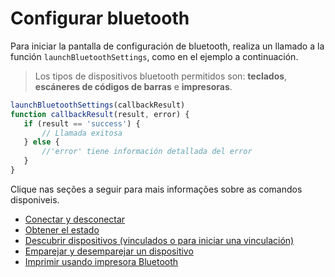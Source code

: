 # Configurar bluetooth

Para iniciar la pantalla de configuración de bluetooth, realiza un llamado a la función `launchBluetoothSettings`, como en el ejemplo a continuación.

> Los tipos de dispositivos bluetooth permitidos son: **teclados**, **escáneres de códigos de barras** e **impresoras**.

```javascript
launchBluetoothSettings(callbackResult)
function callbackResult(result, error) {
   if (result == 'success') {
       // Llamada exitosa
   } else {
       //'error' tiene información detallada del error
   }
}
```

Clique nas seções a seguir para mais informações sobre as comandos disponiveis.

* [Conectar y desconectar]()
* [Obtener el estado]()
* [Descubrir dispositivos (vinculados o para iniciar una vinculación)]()
* [Emparejar y desemparejar un dispositivo]()
* [Imprimir usando impresora Bluetooth]()